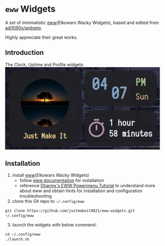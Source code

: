 # `eww` Widgets

A set of minimalistic [eww](https://github.com/elkowar/eww)(Elkowars Wacky Widgets), based and edited from [adi1090x/widgets](https://github.com/adi1090x/widgets).

Highly appreciate their great works.

## Introduction
The Clock, Uptime and Profile widgets:
![Widgets Preview](./widgets_preview.png)

## Installation
1. install [eww](https://github.com/elkowar/eww)(Elkowars Wacky Widgets)
    - follow [eww documentation](https://elkowar.github.io/eww/) for installation
    - reference [Dharmx's EWW Powermenu Tutorial](https://dharmx.is-a.dev/eww-powermenu/) to understand more about eww and obtain hints for installation and configuration troubleshooting
2. clone this Git repo to `~/.config/eww`
```shell
git clone https://github.com/justmakeit0821/eww-widgets.git ~/.config/eww
```
3. launch the widgets with below command:
```shell
cd ~/.config/eww
./launch.sh
```
